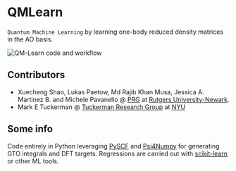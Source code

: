 # QMLearn
  `Quantum Machine Learning` by learning one-body reduced density matrices in the AO basis.

  ![QM-Learn code and workflow](https://gitlab.com/pavanello-research-group/qmlearn/-/raw/main/Docs/static/figure3.png)

## Contributors
 - Xuecheng Shao, Lukas Paetow, Md Rajib Khan Musa, Jessica A. Martinez B. and Michele Pavanello @ [PRG](https://sites.rutgers.edu/prg/) at [Rutgers University-Newark](http://sasn.rutgers.edu).
 - Mark E Tuckerman @ [Tuckerman Research Group](https://wp.nyu.edu/tuckerman_group/) at [NYU](https://cas.nyu.edu/)

## Some info

 Code entirely in Python leveraging [PySCF](https://pyscf.org/) and [Psi4Numpy](https://github.com/psi4/psi4numpy) for generating GTO integrals and DFT targets. Regressions are carried out with [scikit-learn](https://scikit-learn.org/stable/) or other ML tools.

